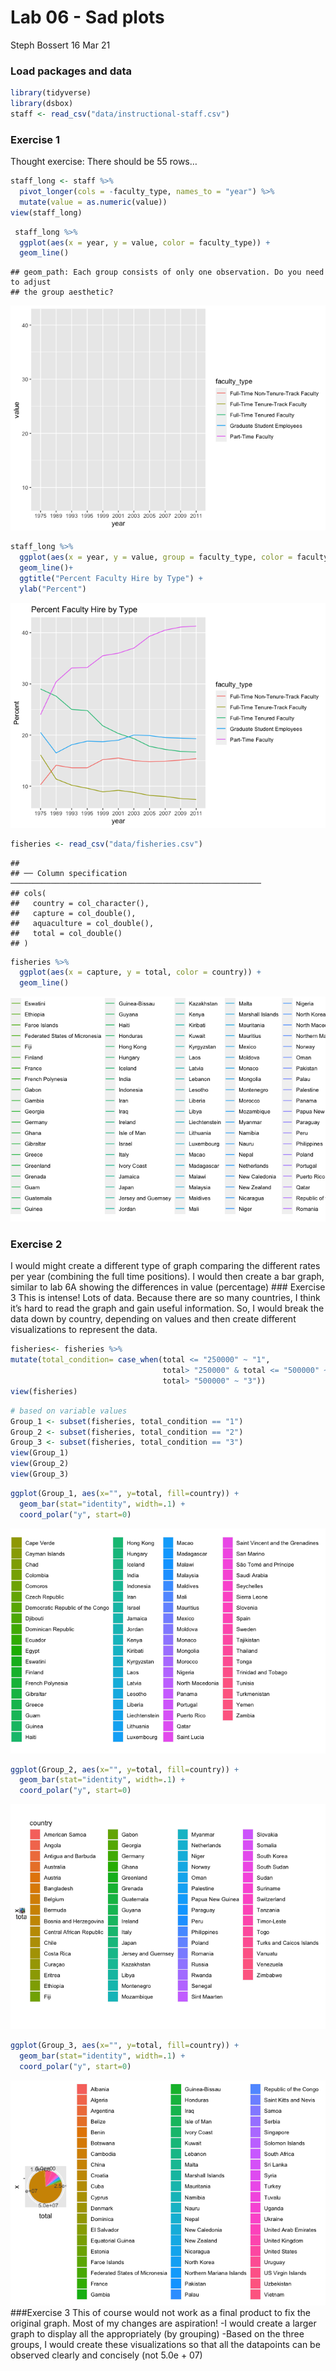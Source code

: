 Lab 06 - Sad plots
================
Steph Bossert
16 Mar 21

### Load packages and data

``` r
library(tidyverse) 
library(dsbox) 
staff <- read_csv("data/instructional-staff.csv")
```

### Exercise 1

Thought exercise: There should be 55 rows…

``` r
staff_long <- staff %>%
  pivot_longer(cols = -faculty_type, names_to = "year") %>%
  mutate(value = as.numeric(value))
view(staff_long)
```

``` r
 staff_long %>%
  ggplot(aes(x = year, y = value, color = faculty_type)) +
  geom_line()
```

    ## geom_path: Each group consists of only one observation. Do you need to adjust
    ## the group aesthetic?

![](lab-06_files/figure-gfm/plot_line-1.png)<!-- -->

``` r
staff_long %>%
  ggplot(aes(x = year, y = value, group = faculty_type, color = faculty_type)) +
  geom_line()+
  ggtitle("Percent Faculty Hire by Type") +
  ylab("Percent")
```

![](lab-06_files/figure-gfm/plot_line-2.png)<!-- -->

``` r
fisheries <- read_csv("data/fisheries.csv")
```

    ## 
    ## ── Column specification ────────────────────────────────────────────────────────
    ## cols(
    ##   country = col_character(),
    ##   capture = col_double(),
    ##   aquaculture = col_double(),
    ##   total = col_double()
    ## )

``` r
fisheries %>%
  ggplot(aes(x = capture, y = total, color = country)) +
  geom_line()
```

![](lab-06_files/figure-gfm/Fish_data-1.png)<!-- -->

### Exercise 2

I would might create a different type of graph comparing the different
rates per year (combining the full time positions). I would then create
a bar graph, similar to lab 6A showing the differences in value
(percentage) \#\#\# Exercise 3 This is intense\! Lots of data. Because
there are so many countries, I think it’s hard to read the graph and
gain useful information. So, I would break the data down by country,
depending on values and then create different visualizations to
represent the data.

``` r
fisheries<- fisheries %>%
mutate(total_condition= case_when(total <= "250000" ~ "1",
                                  total> "250000" & total <= "500000" ~ "2",
                                  total> "500000" ~ "3"))
view(fisheries)
```

``` r
# based on variable values
Group_1 <- subset(fisheries, total_condition == "1")
Group_2 <- subset(fisheries, total_condition == "2")
Group_3 <- subset(fisheries, total_condition == "3")
view(Group_1)
view(Group_2)
view(Group_3)
```

``` r
ggplot(Group_1, aes(x="", y=total, fill=country)) +
  geom_bar(stat="identity", width=.1) +
  coord_polar("y", start=0)
```

![](lab-06_files/figure-gfm/Pie%20Charts-1.png)<!-- -->

``` r
ggplot(Group_2, aes(x="", y=total, fill=country)) +
  geom_bar(stat="identity", width=.1) +
  coord_polar("y", start=0)
```

![](lab-06_files/figure-gfm/Pie%20Charts-2.png)<!-- -->

``` r
ggplot(Group_3, aes(x="", y=total, fill=country)) +
  geom_bar(stat="identity", width=.1) +
  coord_polar("y", start=0)
```

![](lab-06_files/figure-gfm/Pie%20Charts-3.png)<!-- --> \#\#\#Exercise 3
This of course would not work as a final product to fix the original
graph. Most of my changes are aspiration\! -I would create a larger
graph to display all the appropriately (by grouping) -Based on the three
groups, I would create these visualizations so that all the datapoints
can be observed clearly and concisely (not 5.0e + 07)
